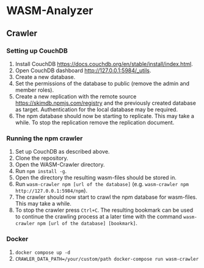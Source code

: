 # WASM-Analyzer
## Crawler
### Setting up CouchDB
1. Install CouchDB https://docs.couchdb.org/en/stable/install/index.html.
2. Open CouchDB dashboard http://127.0.0.1:5984/_utils.
3. Create a new database.
4. Set the permissions of the database to public (remove the admin and member roles).
5. Create a new replication with the remote source https://skimdb.npmjs.com/registry and the previously created 
database as target. Authentication for the local database may be required.
6. The npm database should now be starting to replicate. This may take a while. To stop the replication remove the
replication document.
### Running the npm crawler
1. Set up CouchDB as described above.
2. Clone the repository.
3. Open the WASM-Crawler directory.
4. Run `npm install -g`.
5. Open the directory the resulting wasm-files should be stored in.
6. Run `wasm-crawler npm [url of the database]` (e.g. `wasm-crawler npm http://127.0.0.1:5984/npm`).
7. The crawler should now start to crawl the npm database for wasm-files. This may take a while.
8. To stop the crawler press `Ctrl+C`. The resulting bookmark can be used to continue the crawling process at a later time
with the command `wasm-crawler npm [url of the database] [bookmark]`.

### Docker
1. `docker compose up -d`
2. `CRAWLER_DATA_PATH=/your/custom/path docker-compose run wasm-crawler`


